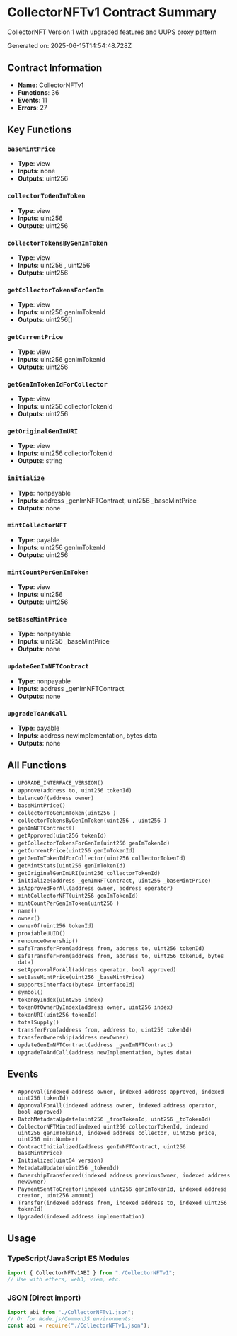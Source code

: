 # CollectorNFTv1 Contract Summary

CollectorNFT Version 1 with upgraded features and UUPS proxy pattern

Generated on: 2025-06-15T14:54:48.728Z

## Contract Information

- **Name**: CollectorNFTv1
- **Functions**: 36
- **Events**: 11
- **Errors**: 27

## Key Functions

### `baseMintPrice`

- **Type**: view
- **Inputs**: none
- **Outputs**: uint256

### `collectorToGenImToken`

- **Type**: view
- **Inputs**: uint256
- **Outputs**: uint256

### `collectorTokensByGenImToken`

- **Type**: view
- **Inputs**: uint256 , uint256
- **Outputs**: uint256

### `getCollectorTokensForGenIm`

- **Type**: view
- **Inputs**: uint256 genImTokenId
- **Outputs**: uint256[]

### `getCurrentPrice`

- **Type**: view
- **Inputs**: uint256 genImTokenId
- **Outputs**: uint256

### `getGenImTokenIdForCollector`

- **Type**: view
- **Inputs**: uint256 collectorTokenId
- **Outputs**: uint256

### `getOriginalGenImURI`

- **Type**: view
- **Inputs**: uint256 collectorTokenId
- **Outputs**: string

### `initialize`

- **Type**: nonpayable
- **Inputs**: address \_genImNFTContract, uint256 \_baseMintPrice
- **Outputs**: none

### `mintCollectorNFT`

- **Type**: payable
- **Inputs**: uint256 genImTokenId
- **Outputs**: uint256

### `mintCountPerGenImToken`

- **Type**: view
- **Inputs**: uint256
- **Outputs**: uint256

### `setBaseMintPrice`

- **Type**: nonpayable
- **Inputs**: uint256 \_baseMintPrice
- **Outputs**: none

### `updateGenImNFTContract`

- **Type**: nonpayable
- **Inputs**: address \_genImNFTContract
- **Outputs**: none

### `upgradeToAndCall`

- **Type**: payable
- **Inputs**: address newImplementation, bytes data
- **Outputs**: none

## All Functions

- `UPGRADE_INTERFACE_VERSION()`
- `approve(address to, uint256 tokenId)`
- `balanceOf(address owner)`
- `baseMintPrice()`
- `collectorToGenImToken(uint256 )`
- `collectorTokensByGenImToken(uint256 , uint256 )`
- `genImNFTContract()`
- `getApproved(uint256 tokenId)`
- `getCollectorTokensForGenIm(uint256 genImTokenId)`
- `getCurrentPrice(uint256 genImTokenId)`
- `getGenImTokenIdForCollector(uint256 collectorTokenId)`
- `getMintStats(uint256 genImTokenId)`
- `getOriginalGenImURI(uint256 collectorTokenId)`
- `initialize(address _genImNFTContract, uint256 _baseMintPrice)`
- `isApprovedForAll(address owner, address operator)`
- `mintCollectorNFT(uint256 genImTokenId)`
- `mintCountPerGenImToken(uint256 )`
- `name()`
- `owner()`
- `ownerOf(uint256 tokenId)`
- `proxiableUUID()`
- `renounceOwnership()`
- `safeTransferFrom(address from, address to, uint256 tokenId)`
- `safeTransferFrom(address from, address to, uint256 tokenId, bytes data)`
- `setApprovalForAll(address operator, bool approved)`
- `setBaseMintPrice(uint256 _baseMintPrice)`
- `supportsInterface(bytes4 interfaceId)`
- `symbol()`
- `tokenByIndex(uint256 index)`
- `tokenOfOwnerByIndex(address owner, uint256 index)`
- `tokenURI(uint256 tokenId)`
- `totalSupply()`
- `transferFrom(address from, address to, uint256 tokenId)`
- `transferOwnership(address newOwner)`
- `updateGenImNFTContract(address _genImNFTContract)`
- `upgradeToAndCall(address newImplementation, bytes data)`

## Events

- `Approval(indexed address owner, indexed address approved, indexed uint256 tokenId)`
- `ApprovalForAll(indexed address owner, indexed address operator, bool approved)`
- `BatchMetadataUpdate(uint256 _fromTokenId, uint256 _toTokenId)`
- `CollectorNFTMinted(indexed uint256 collectorTokenId, indexed uint256 genImTokenId, indexed address collector, uint256 price, uint256 mintNumber)`
- `ContractInitialized(address genImNFTContract, uint256 baseMintPrice)`
- `Initialized(uint64 version)`
- `MetadataUpdate(uint256 _tokenId)`
- `OwnershipTransferred(indexed address previousOwner, indexed address newOwner)`
- `PaymentSentToCreator(indexed uint256 genImTokenId, indexed address creator, uint256 amount)`
- `Transfer(indexed address from, indexed address to, indexed uint256 tokenId)`
- `Upgraded(indexed address implementation)`

## Usage

### TypeScript/JavaScript ES Modules

```typescript
import { CollectorNFTv1ABI } from "./CollectorNFTv1";
// Use with ethers, web3, viem, etc.
```

### JSON (Direct import)

```javascript
import abi from "./CollectorNFTv1.json";
// Or for Node.js/CommonJS environments:
const abi = require("./CollectorNFTv1.json");
```
